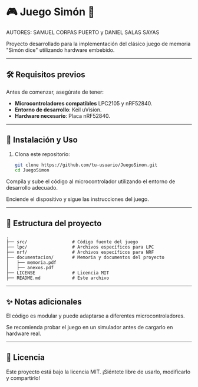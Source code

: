 # 🎮 Juego Simón 🚀

AUTORES: SAMUEL CORPAS PUERTO y DANIEL SALAS SAYAS 

Proyecto desarrollado para la implementación del clásico juego de memoria "Simón dice" utilizando hardware embebido.  

---

## 🛠 Requisitos previos  

Antes de comenzar, asegúrate de tener:  

- **Microcontroladores compatibles** LPC2105 y nRF52840.  
- **Entorno de desarrollo**: Keil uVision.  
- **Hardware necesario**: Placa nRF52840.  

---

## 📜 Instalación y Uso  

1. Clona este repositorio:  
   ```bash
   git clone https://github.com/tu-usuario/JuegoSimon.git
   cd JuegoSimon
   ```

Compila y sube el código al microcontrolador utilizando el entorno de desarrollo adecuado.

Enciende el dispositivo y sigue las instrucciones del juego.

---

## 📂 Estructura del proyecto

```plaintext
.
├── src/                 # Código fuente del juego
├── lpc/                 # Archivos específicos para LPC
├── nrf/                 # Archivos específicos para NRF
├── documentacion/       # Memoria y documentos del proyecto
│   ├── memoria.pdf      
│   ├── anexos.pdf       
├── LICENSE              # Licencia MIT
├── README.md            # Este archivo
```

---

## ✨ Notas adicionales
El código es modular y puede adaptarse a diferentes microcontroladores.

Se recomienda probar el juego en un simulador antes de cargarlo en hardware real.

---

## 📄 Licencia

Este proyecto está bajo la licencia MIT. ¡Siéntete libre de usarlo, modificarlo y compartirlo!
